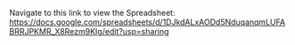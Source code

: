 Navigate to this link to view the Spreadsheet:
https://docs.google.com/spreadsheets/d/1DJkdALxAODd5NduqanqmLUFABRRJPKMR_X8Rezm9KIg/edit?usp=sharing
